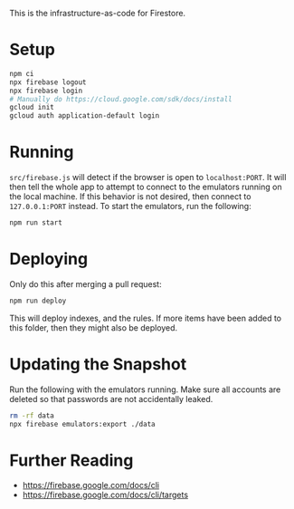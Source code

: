 This is the infrastructure-as-code for Firestore.

# Setup

```bash
npm ci
npx firebase logout
npx firebase login
# Manually do https://cloud.google.com/sdk/docs/install
gcloud init
gcloud auth application-default login
```

# Running

`src/firebase.js` will detect if the browser is open to `localhost:PORT`. It will then tell the whole app to attempt to connect to the emulators running on the local machine. If this behavior is not desired, then connect to `127.0.0.1:PORT` instead. To start the emulators, run the following:

```bash
npm run start
```

# Deploying

Only do this after merging a pull request:

```bash
npm run deploy
```

This will deploy indexes, and the rules. If more items have been added to this folder, then they might also be deployed.

# Updating the Snapshot

Run the following with the emulators running. Make sure all accounts are deleted so that passwords are not accidentally leaked.

```bash
rm -rf data
npx firebase emulators:export ./data
```

# Further Reading

- <https://firebase.google.com/docs/cli>
- <https://firebase.google.com/docs/cli/targets>
